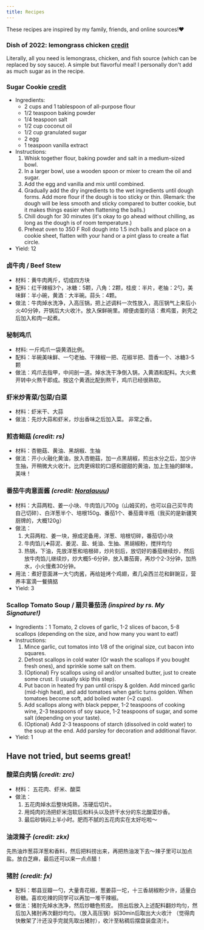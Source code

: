 ```yaml
---
title: Recipes
---
```



These recipes are inspired by my family, friends, and online sources!❤

### Dish of 2022: lemongrass chicken [credit](https://www.youtube.com/watch?v=AJtMlTnqyw0)
Literally, all you need is lemongrass, chicken, and fish source (which can be replaced by soy sauce). A simple but flavorful meal!
I personally don't add as much sugar as in the recipe.



### Sugar Cookie [credit](https://foodsguy.com/sugar-cookies-without-butter/) 

- Ingredients:
  - 2 cups and 1 tablespoon of all-purpose flour
  - 1/2 teaspoon baking powder
  - 1/4 teaspoon salt
  - 1/2 cup coconut oil
  - 1/2 cup granulated sugar
  - 2 egg
  - 1 teaspoon vanilla extract
- Instructions:
  1. Whisk together flour, baking powder and salt in a medium-sized bowl.
  2. In a larger bowl, use a wooden spoon or mixer to cream the oil and sugar.
  3. Add the egg and vanilla and mix until combined.
  4. Gradually add the dry ingredients to the wet ingredients until dough forms. Add more flour if the dough is too sticky or thin. (Remark: the dough will be less smooth and sticky compared to butter cookie, but it makes things easier when flattening the balls.)
  5. Chill dough for 30 minutes (it's okay to go ahead without chilling, as long as the dough is of room temperature.)
  6. Preheat oven to 350 F
  Roll dough into 1.5 inch balls and place on a cookie sheet, flatten with your hand or a pint glass to create a flat circle.
- Yield: 12 

### 卤牛肉 / Beef Stew 
- 材料：黄牛肉两斤，切成四方块  
- 配料：红干辣椒3个，冰糖：5颗，八角：2颗，桂皮：半片，老抽：2勺，美味鲜：半小碗，黄酒：大半碗。蒜头：4颗。  
- 做法：牛肉焯水洗净，入高压锅，把上述调料一次性放入，高压锅气上来后小火40分钟，开锅后大火收汁。放入保鲜碗里。顺便卤蛋的话：煮鸡蛋，剥壳之后加入和肉一起煮。

### 秘制鸡爪
- 材料: 一斤鸡爪一袋黄酒比例。
- 配料：半碗美味鲜、一勺老抽、干辣椒一把、花椒半把、茴香一个、冰糖3-5颗
- 做法：鸡爪去指甲，中间剖一道。焯水洗干净倒入锅，入黄酒和配料。大火煮开转中火熬干即成。按这个黄酒比配到熬干，鸡爪已经很熟软。


### 虾米炒青菜/包菜/白菜
- 材料：虾米干、大蒜
- 做法：先炒大蒜和虾米，炒出香味之后加入菜。 非常之香。

### 煎杏鲍菇 *(credit: rs)*
- 材料：杏鲍菇、黄油、黑胡椒、生抽
- 做法：开小火融化黄油，放入杏鲍菇，加一点黑胡椒，煎出水分之后，加少许生抽，开稍微大火收汁。比肉更绵软的口感和甜甜的黄油，加上生抽的鲜味，美味！


### 番茄牛肉意面酱 *(credit: [Noralauuu](https://www.weibo.com/mesurelau))* 
- 材料：大蒜两粒、姜一小块、牛肉馅儿700g（山姆买的，也可以自己买牛肉自己切碎）、白洋葱半个、培根150g、番茄1个、番茄膏半瓶（我买的是新疆笑厨牌的，大概120g）
- 做法：
  1. 大蒜两粒、姜一块，擦成泥备用，洋葱、培根切碎，番茄切小块
  2. 牛肉馅儿➕蒜泥、姜泥、盐、蚝油、生抽、黑胡椒粉，搅拌均匀
  3. 热锅，下油，先放洋葱和培根碎，炒片刻后，放切好的番茄继续炒，然后放牛肉馅儿继续炒，炒大概5-6分钟，放入番茄膏，再炒个2-3分钟，加热水，小火慢煮30分钟。
- 用法：煮好意面淋一大勺肉酱，再给娃烤个鸡翅，煮几朵西兰花和鲜豌豆，营养丰富滴一餐搞掂
- Yield: 3

### Scallop Tomato Soup / 扇贝番茄汤 *(inspired by rs. My Signature!)*
- Ingredients：1 Tomato, 2 cloves of garlic, 1-2 slices of bacon, 5-8 scallops (depending on the size, and how many you want to eat!)
- Instructions: 
  1. Mince garlic, cut tomatos into 1/8 of the original size, cut bacon into squares.
  2. Defrost scallops in cold water (Or wash the scallops if you bought fresh ones), and sprinkle some salt on them.
  3. (Optional) Fry scallops using oil and/or unsalted butter, just to create some crust. (I usually skip this step).
  4. Put bacon in heated fry pan until crispy & golden. Add minced garlic (mid-high heat), and add tomatoes when garlic turns golden. When tomatoes become soft, add boiled water (~2 cups).
  5. Add scallops along with black pepper, 1-2 teaspoons of cooking wine, 2-3 teaspoons of soy sauce, 1-2 teaspoons of sugar, and some salt (depending on your taste).
  6. (Optional) Add 2-3 teaspoons of starch (dissolved in cold water) to the soup at the end. Add parsley for decoration and additional flavor.
- Yield: 1

## Have not tried, but seems great!
### 酸菜白肉锅 *(credit: zrc)*
- 材料： 五花肉、虾米、酸菜
- 做法：
  1. 五花肉焯水后整块炖熟，冻硬后切片。
  2. 用炖肉的汤把虾米泡软后和料头以及挤干水分的东北酸菜炒香。
  3. 最后砂锅闷上半小时。肥而不腻的五花肉实在太好吃啦～


### 油泼辣子 *(credit: zkx)*
先热油炸葱蒜洋葱和香料，然后把料捞出来，再把热油泼下去～辣子里可以加点盐。放白芝麻，最后还可以来一点点醋！

### 猪肘 *(credit: fx)*
- 配料：郫县豆瓣一勺，大量青花椒，葱姜蒜一坨，十三香胡椒粉少许，适量白砂糖。喜欢吃辣的同学可以再加一堆干辣椒。
- 做法：猪肘先焯水洗净，然后炒糖色煎皮。 捞出后放入上述配料翻炒均匀，然后加入猪肘再次翻炒均匀。（放入高压锅）焖30min后取出大火收汁 （觉得肉快散架了汁还没手完就先取出猪肘），收汁至粘稠后摆盘装盘浇汁。
